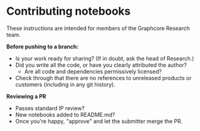 # Contributing notebooks

These instructions are intended for members of the Graphcore Research team.

**Before pushing to a branch:**

 - Is your work ready for sharing? (If in doubt, ask the head of Research.)
 - Did you write all the code, or have you clearly attributed the author?
   - Are all code and dependencies permissively licensed?
 - Check through that there are no references to unreleased products or customers (including in any git history).

**Reviewing a PR**

 - Passes standard IP review?
 - New notebooks added to README.md?
 - Once you're happy, "approve" and let the submitter merge the PR.
